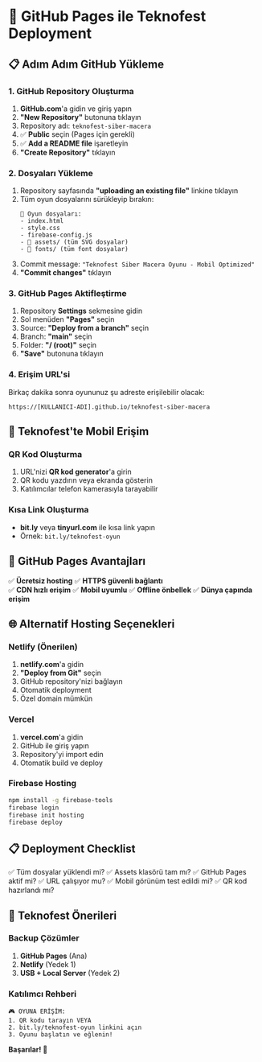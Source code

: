 # 🚀 GitHub Pages ile Teknofest Deployment

## 📋 Adım Adım GitHub Yükleme

### 1. GitHub Repository Oluşturma
1. **GitHub.com**'a gidin ve giriş yapın
2. **"New Repository"** butonuna tıklayın
3. Repository adı: `teknofest-siber-macera`
4. ✅ **Public** seçin (Pages için gerekli)
5. ✅ **Add a README file** işaretleyin
6. **"Create Repository"** tıklayın

### 2. Dosyaları Yükleme
1. Repository sayfasında **"uploading an existing file"** linkine tıklayın
2. Tüm oyun dosyalarını sürükleyip bırakın:
   ```
   📁 Oyun dosyaları:
   - index.html
   - style.css
   - firebase-config.js
   - 📁 assets/ (tüm SVG dosyalar)
   - 📁 fonts/ (tüm font dosyalar)
   ```
3. Commit message: `"Teknofest Siber Macera Oyunu - Mobil Optimized"`
4. **"Commit changes"** tıklayın

### 3. GitHub Pages Aktifleştirme
1. Repository **Settings** sekmesine gidin
2. Sol menüden **"Pages"** seçin
3. Source: **"Deploy from a branch"** seçin
4. Branch: **"main"** seçin
5. Folder: **"/ (root)"** seçin
6. **"Save"** butonuna tıklayın

### 4. Erişim URL'si
Birkaç dakika sonra oyununuz şu adreste erişilebilir olacak:
```
https://[KULLANICI-ADI].github.io/teknofest-siber-macera
```

## 📱 Teknofest'te Mobil Erişim

### QR Kod Oluşturma
1. URL'nizi **QR kod generator**'a girin
2. QR kodu yazdırın veya ekranda gösterin
3. Katılımcılar telefon kamerasıyla tarayabilir

### Kısa Link Oluşturma
- **bit.ly** veya **tinyurl.com** ile kısa link yapın
- Örnek: `bit.ly/teknofest-oyun`

## 🔧 GitHub Pages Avantajları

✅ **Ücretsiz hosting**
✅ **HTTPS güvenli bağlantı**  
✅ **CDN hızlı erişim**
✅ **Mobil uyumlu**
✅ **Offline önbellek**
✅ **Dünya çapında erişim**

## 🌐 Alternatif Hosting Seçenekleri

### Netlify (Önerilen)
1. **netlify.com**'a gidin
2. **"Deploy from Git"** seçin
3. GitHub repository'nizi bağlayın
4. Otomatik deployment
5. Özel domain mümkün

### Vercel
1. **vercel.com**'a gidin  
2. GitHub ile giriş yapın
3. Repository'yi import edin
4. Otomatik build ve deploy

### Firebase Hosting
```bash
npm install -g firebase-tools
firebase login
firebase init hosting
firebase deploy
```

## 📋 Deployment Checklist

✅ Tüm dosyalar yüklendi mi?
✅ Assets klasörü tam mı?
✅ GitHub Pages aktif mi?
✅ URL çalışıyor mu?
✅ Mobil görünüm test edildi mi?
✅ QR kod hazırlandı mı?

## 🎯 Teknofest Önerileri

### Backup Çözümler
1. **GitHub Pages** (Ana)
2. **Netlify** (Yedek 1)
3. **USB + Local Server** (Yedek 2)

### Katılımcı Rehberi
```
🎮 OYUNA ERİŞİM:
1. QR kodu tarayın VEYA
2. bit.ly/teknofest-oyun linkini açın
3. Oyunu başlatın ve eğlenin!
```

**Başarılar! 🚀**

